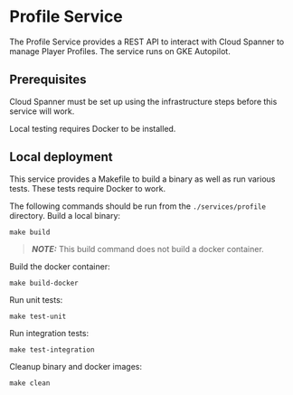 # Profile Service

The Profile Service provides a REST API to interact with Cloud Spanner to manage Player Profiles. The service runs on GKE Autopilot.

## Prerequisites
Cloud Spanner must be set up using the infrastructure steps before this service will work.

Local testing requires Docker to be installed.

## Local deployment

This service provides a Makefile to build a binary as well as run various tests. These tests require Docker to work.

The following commands should be run from the `./services/profile` directory.
Build a local binary:

```
make build
```

> ***NOTE:*** This build command does not build a docker container.

Build the docker container:

```
make build-docker
```

Run unit tests:

```
make test-unit
```

Run integration tests:

```
make test-integration
```

Cleanup binary and docker images:

```
make clean
```
